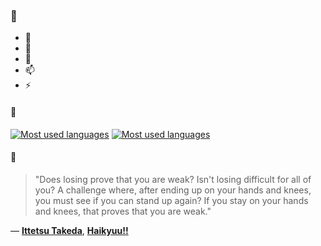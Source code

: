 ### 👋

- 🔭
- 🌱
- 💬
- 📫
- ⚡

#### 🧏

[![Most used languages](https://github-readme-stats-aynah.vercel.app/api/top-langs/?username=aynh&theme=solarized-dark&langs_count=6&layout=compact&hide_title=true)](https://github.com/anuraghazra/github-readme-stats#gh-dark-mode-only)
[![Most used languages](https://github-readme-stats-aynah.vercel.app/api/top-langs/?username=aynh&theme=solarized-light&langs_count=6&layout=compact&hide_title=true)](https://github.com/anuraghazra/github-readme-stats#gh-light-mode-only)

#### 💬

> "Does losing prove that you are weak? Isn't losing difficult for all of you? A challenge where, after ending up on your hands and knees, you must see if you can stand up again? If you stay on your hands and knees, that proves that you are weak."

&mdash; [**Ittetsu Takeda**](https://myanimelist.net/character.php?q=Ittetsu%20Takeda&cat=character), [**Haikyuu!!**](https://myanimelist.net/search/all?q=Haikyuu!!&cat=all)
